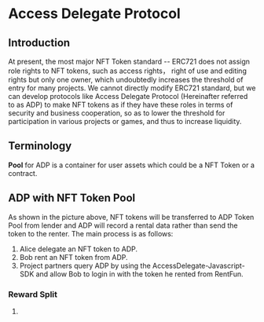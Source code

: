 # Access Delegate Protocol

## Introduction
At present, the most major NFT Token standard -- ERC721 does not assign role rights to NFT tokens, such as access rights， right of use and editing rights but only one owner, which undoubtedly increases the threshold of entry for many projects. We cannot directly modify ERC721 standard, but we can develop protocols like Access Delegate Protocol (Hereinafter referred to as ADP) to make NFT tokens as if they have these roles in terms of security and business cooperation, so as to lower the threshold for participation in various projects or games, and thus to increase liquidity.

## Terminology
**Pool** for ADP is a container for user assets which could be a NFT Token or a contract.

## ADP with NFT Token Pool
As shown in the picture above, NFT tokens will be transferred to ADP Token Pool from lender and ADP will record a rental data rather than send the token to the renter. The main process is as follows:
1. Alice delegate an NFT token to ADP.
2. Bob rent an NFT token from ADP.
3. Project partners query ADP by using the AccessDelegate-Javascript-SDK and allow Bob to login in with the token he rented from RentFun.

### Reward Split
1. 
